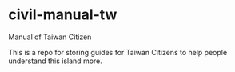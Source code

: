 civil-manual-tw
===============

Manual of Taiwan Citizen

This is a repo for storing guides for Taiwan Citizens to help people understand this island more.